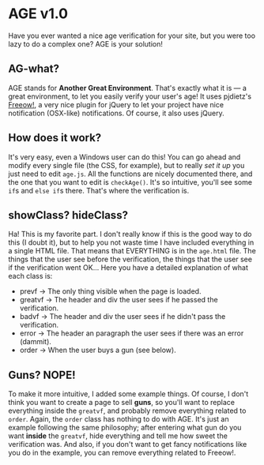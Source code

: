 AGE v1.0
==========

Have you ever wanted a nice age verification for your site, but you were too lazy to do a complex one?
AGE is your solution!

AG-what?
----
AGE stands for **Another Great Environment**. That's exactly what it is — a great environment, to let you easily verify your user's age!
It uses pjdietz's [Freeow!](http://pjdietz.com/jquery-plugins/freeow/), a very nice plugin for jQuery to let your project have nice notification (OSX-like) notifications. Of course, it also uses jQuery.

How does it work?
----
It's very easy, even a Windows user can do this! 
You can go ahead and modify every single file (the CSS, for example), but to really *set it up* you just need to edit `age.js`. All the functions are nicely documented there, and the one that you want to edit is `checkAge()`. It's so intuitive, you'll see some `if`s and `else if`s there. That's where the verification is.

showClass? hideClass?
----
Ha! This is my favorite part. I don't really know if this is the good way to do this (I doubt it), but to help you not waste time I have included everything in a single HTML file.
That means that EVERYTHING is in the `age.html` file. The things that the user see before the verification, the things that the user see if the verification went OK... 
Here you have a detailed explanation of what each class is:
- prevf → The only thing visible when the page is loaded.
- greatvf → The header and div the user sees if he passed the verification.
- badvf → The header and div the user sees if he didn't pass the verification.
- error → The header an paragraph the user sees if there was an error (dammit).
- order → When the user buys a gun (see below).

Guns? NOPE!
----
To make it more intuitive, I added some example things. Of course, I don't think you want to create a page to sell **guns**, so you'll want to replace everything inside the `greatvf`, and probably remove everything related to `order`. 
Again, the `order` class has nothing to do with AGE. It's just an example following the same philosophy; after entering what gun do you want **inside** the `greatvf`, hide everything and tell me how sweet the verification was.
And also, if you don't want to get fancy notifications like you do in the example, you can remove everything related to Freeow!.